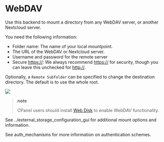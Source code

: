 WebDAV
======

Use this backend to mount a directory from any WebDAV server, or another
Nextcloud server.

You need the following information:

-   Folder name: The name of your local mountpoint.
-   The URL of the WebDAV or Nextcloud server.
-   Username and password for the remote server
-   Secure <https://>: We always recommend <https://> for security,
    though you can leave this unchecked for <http://>.

Optionally, a `Remote Subfolder` can be specified to change the
destination directory. The default is to use the whole root.

![](images/webdav.png)

> **note**
>
> CPanel users should install [Web
> Disk](https://documentation.cpanel.net/display/ALD/Web+Disk) to enable
> WebDAV functionality.

See ../external\_storage\_configuration\_gui for additional mount
options and information.

See auth\_mechanisms for more information on authentication schemes.
